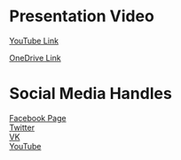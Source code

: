 # Presentation Video

[YouTube Link](https://youtu.be/xiJFTipuINQ) </br>

[OneDrive Link](https://onedrive.live.com/?authkey=%21AGSQcbHFQgnVroY&id=19271BD61907B273%21103&cid=19271BD61907B273) </br>

# Social Media Handles

[Facebook Page](https://bit.ly/3VRmCTv) </br>
[Twitter](https://twitter.com/SevakOfficial4) </br>
[VK](https://twitter.com/SevakOfficial4) </br>
[YouTube](https://www.youtube.com/channel/UChkBhgBcFxNQMlYee_PCE0Q) </br>
